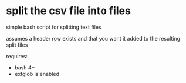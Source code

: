 # split the csv file into files
simple bash script for splitting text files

assumes a header row exists and that you want it added to the resulting split files

requires:
* bash 4+
* extglob is enabled

